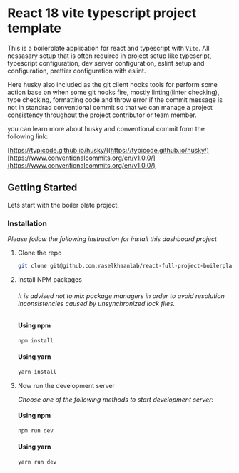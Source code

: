 # React 18 vite typescript project template

This is a boilerplate application for react and typescript with `Vite`. All nessasary setup that is often required in project setup like typescript, typescript configuration, dev server configuration, eslint setup and configuration, prettier configuration with eslint.

Here husky also included as the git client hooks tools for perform some action base on when some git hooks fire,
mostly linting(linter checking), type checking, formatting code and throw error if the commit message is not in standrad conventional commit so that we can manage a project consistency throughout the project contributor or team member.

you can learn more about husky and conventional commit form the following link:

[https://typicode.github.io/husky/](https://typicode.github.io/husky/)
[https://www.conventionalcommits.org/en/v1.0.0/](https://www.conventionalcommits.org/en/v1.0.0/)

<!-- GETTING STARTED -->

## Getting Started

Lets start with the boiler plate project.

### Installation

_Please follow the following instruction for install this dashboard project_

1. Clone the repo
   ```sh
   git clone git@github.com:raselkhaanlab/react-full-project-boilerplate.git
   ```
2. Install NPM packages

   ###### It is advised not to mix package managers in order to avoid resolution inconsistencies caused by unsynchronized lock files.

   #### Using npm

   ```sh
   npm install
   ```
   #### Using yarn

   ```sh
   yarn install
   ```
3. Now run the development server

  
   _Choose one of the following methods to start development server:_

   #### Using npm

   ```sh
   npm run dev
   ```

   #### Using yarn

   ```sh
   yarn run dev
   ```
